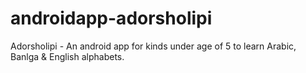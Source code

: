 # androidapp-adorsholipi
Adorsholipi - An android app for kinds under age of 5 to learn Arabic, Banlga &amp; English alphabets. 
